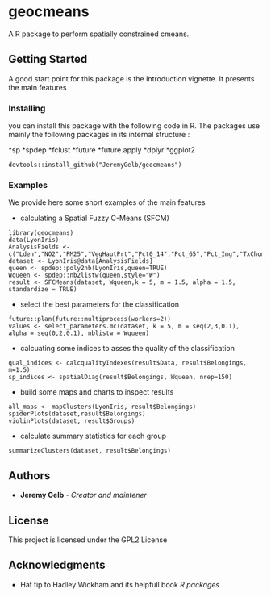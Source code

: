 # geocmeans

A R package to perform spatially constrained cmeans.

## Getting Started

A good start point for this package is the Introduction vignette. It presents the main features


### Installing

you can install this package with the following code in R.
The packages use mainly the following packages in its internal structure :

*sp
*spdep
*fclust
*future
*future.apply
*dplyr
*ggplot2

```{r}
devtools::install_github("JeremyGelb/geocmeans")
```

### Examples

We provide here some short examples of the main features

* calculating a Spatial Fuzzy C-Means (SFCM)

```{r}
library(geocmeans)
data(LyonIris)
AnalysisFields <-c("Lden","NO2","PM25","VegHautPrt","Pct0_14","Pct_65","Pct_Img","TxChom1564","Pct_brevet","NivVieMed")
dataset <- LyonIris@data[AnalysisFields]
queen <- spdep::poly2nb(LyonIris,queen=TRUE)
Wqueen <- spdep::nb2listw(queen,style="W")
result <- SFCMeans(dataset, Wqueen,k = 5, m = 1.5, alpha = 1.5, standardize = TRUE)
```

* select the best parameters for the classification
```{r}
future::plan(future::multiprocess(workers=2))
values <- select_parameters.mc(dataset, k = 5, m = seq(2,3,0.1),
alpha = seq(0,2,0.1), nblistw = Wqueen)

```

* calcuating some indices to asses the quality of the classification

```{r}
qual_indices <- calcqualityIndexes(result$Data, result$Belongings, m=1.5)
sp_indices <- spatialDiag(result$Belongings, Wqueen, nrep=150)
```

* build some maps and charts to inspect results

```{r}
all_maps <- mapClusters(LyonIris, result$Belongings)
spiderPlots(dataset,result$Belongings)
violinPlots(dataset, result$Groups)
```

* calculate summary statistics for each group

```{r}
summarizeClusters(dataset, result$Belongings)
```

## Authors

* **Jeremy Gelb** - *Creator and maintener*


## License

This project is licensed under the GPL2 License

## Acknowledgments

* Hat tip to Hadley Wickham and its helpfull book *R packages*

